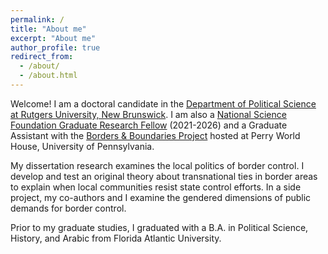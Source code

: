 ```yaml
---
permalink: /
title: "About me"
excerpt: "About me"
author_profile: true
redirect_from: 
  - /about/
  - /about.html
---
```


Welcome! I am a doctoral candidate in the [Department of Political Science at Rutgers University, New Brunswick](https://polisci.rutgers.edu/). I am also a [National Science Foundation Graduate Research Fellow](https://www.nsfgrfp.org/) (2021-2026) and a Graduate Assistant with the [Borders & Boundaries Project](https://global.upenn.edu/perryworldhouse/borders-and-boundaries-project) hosted at Perry World House, University of Pennsylvania.

My dissertation research examines the local politics of border control. I develop and test an original theory about transnational ties in border areas to explain when local communities resist state control efforts. In a side project, my co-authors and I examine the gendered dimensions of public demands for border control. 

Prior to my graduate studies, I graduated with a B.A. in Political Science, History, and Arabic from Florida Atlantic University.

